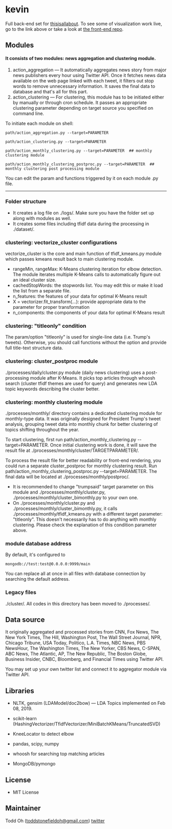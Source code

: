 # kevin
Full back-end set for [thisisallabout](https://thisisallabout.com). To see some of visualization work live, go to the link above or take a look at [the front-end repo](https://github.com/toddoh/thisisallabout).
  
## Modules

#### It consists of two modules: news aggregation and clustering module.

1. action_aggregation — It automatically aggregates news story from major news publishers every hour using Twitter API. Once it fetches news data available on the web page linked with each tweet, it filters out stop words to remove unnecessary information. It saves the final data to database and that's all for this part.
2. action_clustering — For clustering, this module has to be initiated either by manually or through cron schedule. It passes an appropriate clustering parameter depending on target source you specified on command line.

To initiate each module on shell:

    path/action_aggregation.py --target=PARAMETER  

    path/action_clustering.py --target=PARAMETER 

    path/action_monthly_clustering.py --target=PARAMETER  ## monthly clustering module

    path/action_monthly_clustering_postproc.py --target=PARAMETER  ## monthly clustering post processing module

You can edit the param and functions triggered by it on each module .py file.

---

### Folder structure
- It creates a log file on ./logs/. Make sure you have the folder set up along with modules as well.
- It creates some files including tfidf data during the processing in ./dataset/.

### clustering: vectorize_cluster configurations

vectorize_cluster is the core and main function of tfidf_kmeans.py module which passes kmeans result back to main clustering module.

- rangeMin, rangeMax: K-Means clustering iteration for elbow detection. The module iterates multiple K-Means calls to automatically figure out an ideal cluster size.
 - cachedStopWords: the stopwords list. You may edit this or make it load the list from a separate file.
 - n_features: the features of your data for optimal K-Means result
 - X = vectorizer.fit_transform(...): provide appropriate data to the parameter for proper transformation
 - n_components: the components of your data for optimal K-Means result

### clustering: "titleonly" condition
The param/option "titleonly" is used for single-line data (i.e. Trump's tweets). Otherwise, you should call functions without the option and provide full title-text structure data.

### clustering: cluster_postproc module
./processes/daily/cluster.py module (daily news clustering) uses a post-processing module after K-Means. It picks top articles through whoosh search (cluster tfidf themes are used for query) and generates new LDA topic keywords describing the cluster better.

### clustering: monthly clustering module
./processes/monthly/ directory contains a dedicated clustering module for monthly-type data. It was originally designed for President Trump's tweet analysis, grouping tweet data into monthly chunk for better clustering of topics shifting throughout the year.

To start clustering, first run path/action_monthly_clustering.py --target=PARAMETER. Once initial clustering work is done, it will save the result file at ./processes/monthly/cluster/TARGETPARAMETER/. 

To process the result file for better readability or front-end rendering, you could run a separate cluster_postproc for monthly clustering result. Run path/action_monthly_clustering_postproc.py --target=PARAMETER. The final data will be located at ./processes/monthly/postproc/.

* It is recommended to change "trumpsaid" target parameter on this module and ./processes/monthly/cluster.py, ./processes/monthly/cluster_bimonthly.py to your own one.
* On ./processes/monthly/cluster.py and ./processes/monthly/cluster_bimonthly.py, it calls ./processes/monthly/tfidf_kmeans.py with a different target parameter: "titleonly". This doesn't necessarily has to do anything with monthly clustering. Please check the explanation of this condition parameter above.

### module database address
By default, it's configured to 

    mongodb://test:test@0.0.0.0:9999/main

You can replace all at once in all files with database connection by searching the default address.

### Legacy files

./cluster/. All codes in this directory has been moved to ./processes/.

## Data source

It originally aggregated and processed stories from CNN, Fox News, The New York Times, The Hill, Washington Post, The Wall Street Journal, NPR, Chicago Tribune, USA Today, Politico, L.A. Times, NBC News, PBS NewsHour, The Washington Times, The New Yorker, CBS News, C-SPAN, ABC News, The Atlantic, AP, The New Republic, The Boston Globe, Business Insider, CNBC, Bloomberg, and Financial Times using Twitter API. 

You may set up your own twitter list and connect it to aggregator module via Twitter API.

  
## Libraries

* NLTK, gensim (LDAModel/doc2bow) — LDA Topics implemented on Feb 08, 2019.

* scikit-learn (HashingVectorizer/TfidfVectorizer/MiniBatchKMeans/TruncatedSVD)
* KneeLocator to detect elbow

* pandas, scipy, numpy

* whoosh for searching top matching articles

* MongoDB/pymongo

  

## License

* MIT License

## Maintainer

Todd Oh (toddstonefieldoh@gmail.com) [twitter](https://twitter.com/tstonefieldoh)